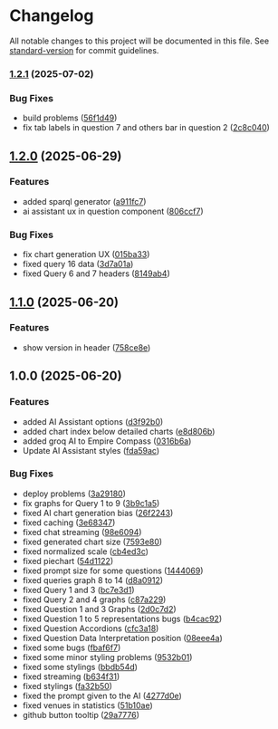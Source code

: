 # Changelog

All notable changes to this project will be documented in this file. See [standard-version](https://github.com/conventional-changelog/standard-version) for commit guidelines.

### [1.2.1](https://github.com/okarras/EmpiRE-Compass/compare/v1.2.0...v1.2.1) (2025-07-02)

### Bug Fixes

- build problems ([56f1d49](https://github.com/okarras/EmpiRE-Compass/commit/56f1d4910f32a3a3f989a586e729f66ee0fd58b7))
- fix tab labels in question 7 and others bar in question 2 ([2c8c040](https://github.com/okarras/EmpiRE-Compass/commit/2c8c04062642aaf3b71c894668e93bbc91d61ecf))

## [1.2.0](https://github.com/okarras/EmpiRE-Compass/compare/v1.1.0...v1.2.0) (2025-06-29)

### Features

- added sparql generator ([a911fc7](https://github.com/okarras/EmpiRE-Compass/commit/a911fc72fd905392556f4bf0bfc3c5d11d73d8f8))
- ai assistant ux in question component ([806ccf7](https://github.com/okarras/EmpiRE-Compass/commit/806ccf73d7a80af86f925fd28e61ab5c45422e05))

### Bug Fixes

- fix chart generation UX ([015ba33](https://github.com/okarras/EmpiRE-Compass/commit/015ba332a6830556a0b52bc3c4b8e5197e048265))
- fixed query 16 data ([3d7a01a](https://github.com/okarras/EmpiRE-Compass/commit/3d7a01a0cc190d911423b146c975eac860b2f8d4))
- fixed Query 6 and 7 headers ([8149ab4](https://github.com/okarras/EmpiRE-Compass/commit/8149ab43a8511944680e0db13d0c83eddb3c6741))

## [1.1.0](https://github.com/okarras/EmpiRE-Compass/compare/v1.0.0...v1.1.0) (2025-06-20)

### Features

- show version in header ([758ce8e](https://github.com/okarras/EmpiRE-Compass/commit/758ce8e6d6961a1cabcabf411e7d709686e0b96e))

## 1.0.0 (2025-06-20)

### Features

- added AI Assistant options ([d3f92b0](https://github.com/okarras/EmpiRE-Compass/commit/d3f92b0a1cdbdaaf785e3627619c3f806381e7a9))
- added chart index below detailed charts ([e8d806b](https://github.com/okarras/EmpiRE-Compass/commit/e8d806bd78802d596b0483f79dc32aa45998208c))
- added groq AI to Empire Compass ([0316b6a](https://github.com/okarras/EmpiRE-Compass/commit/0316b6a7fea829db285e5237202706df92d50a4d))
- Update AI Assistant styles ([fda59ac](https://github.com/okarras/EmpiRE-Compass/commit/fda59ac638ffb7bd361872380b9fcd8078762c53))

### Bug Fixes

- deploy problems ([3a29180](https://github.com/okarras/EmpiRE-Compass/commit/3a291806b5920bab908b38592cf62a1b1f447718))
- fix graphs for Query 1 to 9 ([3b9c1a5](https://github.com/okarras/EmpiRE-Compass/commit/3b9c1a58d4029f3237f850f6cfd021359362e168))
- fixed AI chart generation bias ([26f2243](https://github.com/okarras/EmpiRE-Compass/commit/26f22430e676161619fe6d7d87dd0c697acdfe47))
- fixed caching ([3e68347](https://github.com/okarras/EmpiRE-Compass/commit/3e683473d4513bcbe3ca2be7f98dd50913e86720))
- fixed chat streaming ([98e6094](https://github.com/okarras/EmpiRE-Compass/commit/98e6094fc6442b0f11db287f338b350840a8a293))
- fixed generated chart size ([7593e80](https://github.com/okarras/EmpiRE-Compass/commit/7593e8087e78d8856e7d9cb2468cb7afff001b80))
- fixed normalized scale ([cb4ed3c](https://github.com/okarras/EmpiRE-Compass/commit/cb4ed3c004f1d19b1f1dfd4ab8762e699fb60764))
- fixed piechart ([54d1122](https://github.com/okarras/EmpiRE-Compass/commit/54d11227762c8fac62ef1c4806af4cf3b9a74f0e))
- fixed prompt size for some questions ([1444069](https://github.com/okarras/EmpiRE-Compass/commit/1444069bd865d2fbb895bb85198797ae96291017))
- fixed queries graph 8 to 14 ([d8a0912](https://github.com/okarras/EmpiRE-Compass/commit/d8a0912d971ca7cbcb0645f693ee3a1953be8e91))
- fixed Query 1 and 3 ([bc7e3d1](https://github.com/okarras/EmpiRE-Compass/commit/bc7e3d197525b429e5581d4151a8a8fdb8aa4b1a))
- fixed Query 2 and 4 graphs ([c87a229](https://github.com/okarras/EmpiRE-Compass/commit/c87a229f6aad91bd2bf9af82cacf0efa424a4823))
- fixed Question 1 and 3 Graphs ([2d0c7d2](https://github.com/okarras/EmpiRE-Compass/commit/2d0c7d25a56770e636431fe79b5edb0c645d0381))
- fixed Question 1 to 5 representations bugs ([b4cac92](https://github.com/okarras/EmpiRE-Compass/commit/b4cac928e405d1f3b108f87e0cf9837d5550bd3f))
- fixed Question Accordions ([cfc3a18](https://github.com/okarras/EmpiRE-Compass/commit/cfc3a18c34f58333e1a0f48eae7e1b51a7101e52))
- fixed Question Data Interpretation position ([08eee4a](https://github.com/okarras/EmpiRE-Compass/commit/08eee4a961214335a4ec962d07b076aa52b9ac30))
- fixed some bugs ([fbaf6f7](https://github.com/okarras/EmpiRE-Compass/commit/fbaf6f75e20c43aa6ac801a66977becaae6b4da3))
- fixed some minor styling problems ([9532b01](https://github.com/okarras/EmpiRE-Compass/commit/9532b01e7e9e1b8de8a8c67883a6e2ac2c6b3486))
- fixed some stylings ([bbdb54d](https://github.com/okarras/EmpiRE-Compass/commit/bbdb54d2228c384c63adeabf16a9294e14b87183))
- fixed streaming ([b634f31](https://github.com/okarras/EmpiRE-Compass/commit/b634f31f5078c81e98146a39997f7fb774302874))
- fixed stylings ([fa32b50](https://github.com/okarras/EmpiRE-Compass/commit/fa32b50be132b58ed8c7c557bdc920b02951f497))
- fixed the prompt given to the AI ([4277d0e](https://github.com/okarras/EmpiRE-Compass/commit/4277d0ed2e93078cdc83d24c1c99b08c452a6a0a))
- fixed venues in statistics ([51b10ae](https://github.com/okarras/EmpiRE-Compass/commit/51b10ae07019ed799891f15f1465cc9b201f1230))
- github button tooltip ([29a7776](https://github.com/okarras/EmpiRE-Compass/commit/29a7776b9bb80744371938165e1957349d82e7b5))
